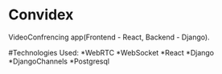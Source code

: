 # Convidex
VideoConfrencing app(Frontend - React, Backend - Django).

#Technologies Used:
*WebRTC
*WebSocket
*React
*Django
*DjangoChannels
*Postgresql
